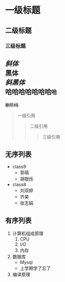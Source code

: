 # 一级标题
## 二级标题
### 三级标题

*斜体*<br>
**黑体**<br>
***斜黑体***<br>
哈哈哈哈哈哈哈`哈`<br>
-----
~~删除线~~

> 一级引用
>> 二级引用
>>> 三级引用

## 无序列表
* class9
  * 郭萌
  * 胡银烁
* class8
  * 刘双婷
  * 齐昊
  * 张志娟
## 有序列表
1. 计算机组成原理
   1. CPU
   2. I/O
   3. 内存
2. 数据库
   * Mysql
   * 上学期学了忘了
3. 编译原理


